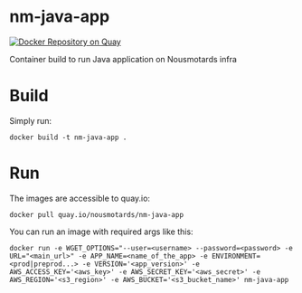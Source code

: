 # nm-java-app
[![Docker Repository on Quay](https://quay.io/repository/nousmotards/nm-java-app/status "Docker Repository on Quay")](https://quay.io/repository/nousmotards/nm-java-app)

Container build to run Java application on Nousmotards infra

# Build

Simply run:

```
docker build -t nm-java-app .
```

# Run

The images are accessible to quay.io:

```
docker pull quay.io/nousmotards/nm-java-app
```

You can run an image with required args like this:

```
docker run -e WGET_OPTIONS="--user=<username> --password=<password> -e URL="<main_url>" -e APP_NAME=<name_of_the_app> -e ENVIRONMENT=<prod|preprod...> -e VERSION='<app_version>' -e AWS_ACCESS_KEY='<aws_key>' -e AWS_SECRET_KEY='<aws_secret>' -e AWS_REGION='<s3_region>' -e AWS_BUCKET='<s3_bucket_name>' nm-java-app
```
